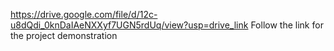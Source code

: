 https://drive.google.com/file/d/12c-u8dQdi_0knDaIAeNXXyf7UGN5rdUq/view?usp=drive_link
Follow the link for the project demonstration
